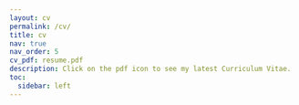 ```yaml
---
layout: cv
permalink: /cv/
title: cv
nav: true
nav_order: 5
cv_pdf: resume.pdf
description: Click on the pdf icon to see my latest Curriculum Vitae.
toc:
  sidebar: left
---
```


